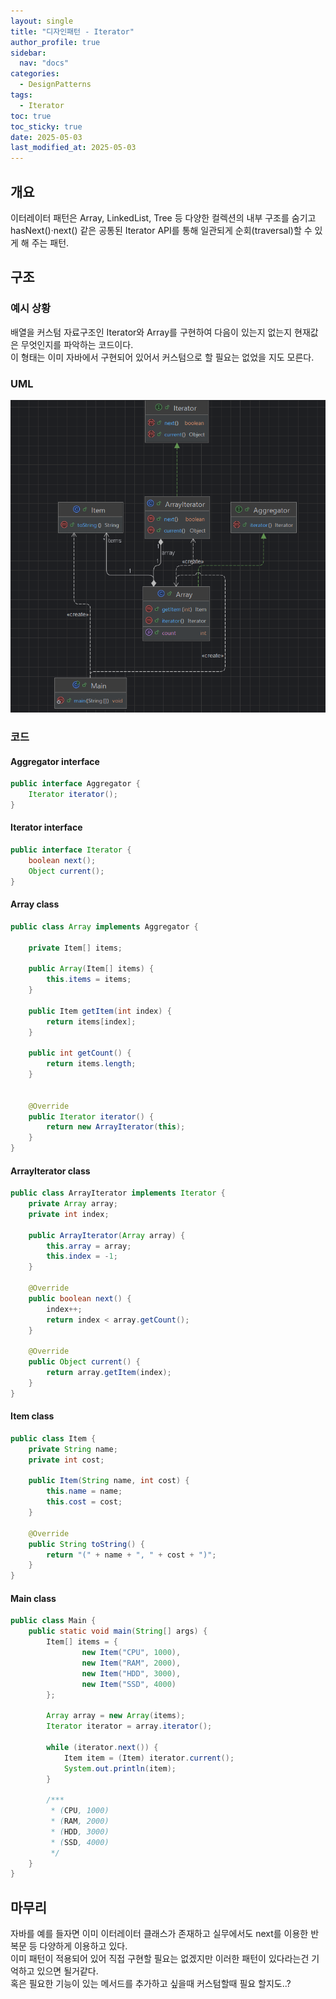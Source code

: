 ```yaml
---
layout: single
title: "디자인패턴 - Iterator"
author_profile: true
sidebar:
  nav: "docs"
categories: 
  - DesignPatterns
tags:
  - Iterator
toc: true
toc_sticky: true
date: 2025-05-03
last_modified_at: 2025-05-03
---
```


## 개요
이터레이터 패턴은 Array, LinkedList, Tree 등 다양한 컬렉션의 내부 구조를 숨기고  
hasNext()·next() 같은 공통된 Iterator API를 통해 일관되게 순회(traversal)할 수 있게 해 주는 패턴.

## 구조
### 예시 상황
배열을 커스텀 자료구조인 Iterator와 Array를 구현하여 다음이 있는지 없는지 현재값은 무엇인지를 파악하는 코드이다.  
이 형태는 이미 자바에서 구현되어 있어서 커스텀으로 할 필요는 없었을 지도 모른다.

### UML
![image](../../../images/design/design-pattern/design-pattern_itorator.PNG)

### 코드
#### Aggregator interface
```java
public interface Aggregator {
    Iterator iterator();
}
```

#### Iterator interface
```java
public interface Iterator {
    boolean next();
    Object current();
}

```

#### Array class
```java
public class Array implements Aggregator {

    private Item[] items;

    public Array(Item[] items) {
        this.items = items;
    }

    public Item getItem(int index) {
        return items[index];
    }

    public int getCount() {
        return items.length;
    }


    @Override
    public Iterator iterator() {
        return new ArrayIterator(this);
    }
}
```

#### ArrayIterator class
```java
public class ArrayIterator implements Iterator {
    private Array array;
    private int index;

    public ArrayIterator(Array array) {
        this.array = array;
        this.index = -1;
    }

    @Override
    public boolean next() {
        index++;
        return index < array.getCount();
    }

    @Override
    public Object current() {
        return array.getItem(index);
    }
}
```

#### Item class
```java
public class Item {
    private String name;
    private int cost;

    public Item(String name, int cost) {
        this.name = name;
        this.cost = cost;
    }

    @Override
    public String toString() {
        return "(" + name + ", " + cost + ")";
    }
}
```

#### Main class
```java
public class Main {
    public static void main(String[] args) {
        Item[] items = {
                new Item("CPU", 1000),
                new Item("RAM", 2000),
                new Item("HDD", 3000),
                new Item("SSD", 4000)
        };

        Array array = new Array(items);
        Iterator iterator = array.iterator();

        while (iterator.next()) {
            Item item = (Item) iterator.current();
            System.out.println(item);
        }

        /***
         * (CPU, 1000)
         * (RAM, 2000)
         * (HDD, 3000)
         * (SSD, 4000)
         */
    }
}
```

## 마무리
자바를 예를 들자면 이미 이터레이터 클래스가 존재하고 실무에서도 next를 이용한 반복문 등 다양하게 이용하고 있다.  
이미 패턴이 적용되어 있어 직접 구현할 필요는 없겠지만 이러한 패턴이 있다라는건 기억하고 있으면 될거같다.  
혹은 필요한 기능이 있는 메서드를 추가하고 싶을때 커스텀할때 필요 할지도..?